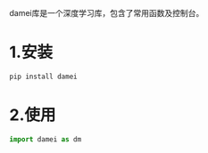 damei库是一个深度学习库，包含了常用函数及控制台。

# 1.安装
```python
pip install damei
```

# 2.使用
```python
import damei as dm
```